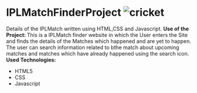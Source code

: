 # IPLMatchFinderProject ![cricket](https://github.com/221FA04356/IPLMatchFinderProject/assets/156107177/ee73d903-0664-4fed-bab5-2038377b7c86)
Details of the IPLMatch written using HTML,CSS and Javascript.
<b> Use of the Project: </b>
      This is a IPLMatch finder website in which the User enters the Site and finds the details of the Matches which happened and are yet to happen. The user can search information related to bthe match about upcoming matches and matches which have already happened using the search icon.
<b> Used Technologies: </b>
<ul>
  <li>HTML5</li>
  <li>CSS</li>
  <li>Javascript</li>
</ul>
